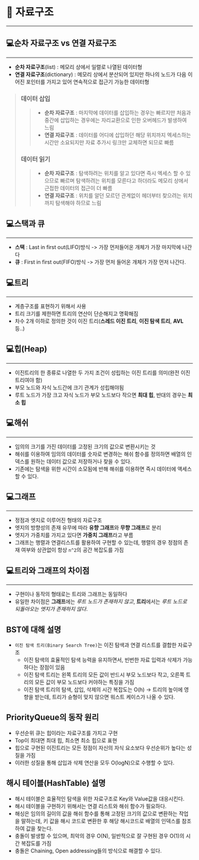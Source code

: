 # 📒 자료구조
-----------------

## 💻순차 자료구조 vs 연결 자료구조
-----------------
- **순차 자료구조**(list) : 메모리 상에서 일렬로 나열된 데이터형
- **연결 자료구조**(dictionary) : 메모리 상에서 분산되어 있지만 하나의 노드가 다음 이어진 포인터를 가지고 있어 연속적으로 접근기 가능한 데이터형
> ### 데이터 삽입
> >  - **순차 자료구조** : 마지막에 데이터를 삽입하는 경우는 빠르지만 처음과 중간에 삽입하는 경우에는 자리교환으로 인한 오버헤드가 발생하여 느림
> >  - **연결 자료구조** : 데이터를 어디에 삽입하던 해당 위치까지 엑세스하는 시간만 소요되지만 자료 추가시 링크만 교체하면 되므로 빠름
> ### 데이터 읽기
> >  - **순차 자료구조** : 탐색하려는 위치를 알고 있다면 즉시 엑세스 할 수 있으므로 빠르며 탐색하려는 위치를 모른다고 하더라도 메모리 상에서 근접한 데이터의 접근이 더 빠름
> >  - **연결 자료구조** : 위치를 알던 모르던 관계없이 헤더부터 찾으려는 위치까지 탐색해야 하므로 느림

## 💻스택과 큐
-----------------
- **스택** : Last in first out(LIFO)방식 -> 가장 먼저들어온 개체가 가장 마지막에 나간다
- **큐** : First in first out(FIFO)방식 -> 가장 먼저 들어온 개체가 가장 먼저 나간다.

## 💻트리
-----------------
- 계층구조를 표현하기 위해서 사용
- 트리 크기를 제한하면 트리의 연산이 단순해지고 명확해짐
- 차수 2개 이하로 정의한 것이 이진 트리(**스레드 이진 트리**, **이진 탐색 트리**, **AVL** 등..)

## 💻힙(Heap)
-----------------
- 이진트리의 한 종류로 나열한 두 가지 조건이 성립하는 이진 트리를 의미(완전 이진 트리여야 함)
- 부모 노드와 자식 노드간에 크기 관계가 성립해야됨
- 루트 노드가 가장 크고 자식 노드가 부모 노드보다 작으면 **최대 힙**, 반대의 경우는 **최소 힙**

## 💻해쉬
-----------------
- 임의의 크기를 가진 데이터를 고정된 크기의 값으로 변환시키는 것
- 해쉬를 이용하여 임의의 데이터를 숫자로 변경하는 해쉬 함수를 정의하면 배열의 인덱스를 원하는 데이터 값으로 저장하거나 찾을 수 있다.
- 기존에는 탐색을 위한 시간이 소모됨에 반해 해쉬를 이용하면 즉시 데이터에 액세스 할 수 있다.

## 💻그래프
-----------------
- 정점과 엣지로 이루어진 형태의 자료구조
- 엣지의 방향성의 존재 유무에 따라 **유향 그래프**와 **무향 그래프**로 분리
- 엣지가 가중치를 가지고 있다면 **가중치 그래프**라고 부름
- 그래프는 행렬과 연결리스트를 활용하여 구현할 수 있는데, 행렬의 경우 정점의 존재 여부와 상관없이 항상 `n^2`의 공간 복잡도를 가짐

## 💻트리와 그래프의 차이점
-----------------
- 구현이나 동작의 형태로는 트리와 그래프는 동일하다
- 유일한 차이점은 **그래프**에는 *루트 노드가 존재하지 않고*, **트리**에서는 *루트 노드로 되돌아오는 엣지가 존재하지 않다*.


## BST에 대해 설명
- `이진 탐색 트리(Binary Search Tree)`는 이진 탐색과 연결 리스트를 결합한 자료구조
  - 이진 탐색의 효율적인 탐색 능력을 유지하면서, 빈번한 자료 입력과 삭제가 가능하다는 장점이 있음
  - 이진 탐색 트리는 왼쪽 트리의 모든 값이 반드시 부모 노드보다 작고, 오른쪽 트리의 모든 값이 부모 노드보다 커야하는 특징을 가짐
  - 이진 탐색 트리의 탐색, 삽입, 삭제의 시간 복잡도는 O(h) -> 트리의 높이에 영향을 받는데, 트리가 슌형이 맞지 않으면 워스트 케이스가 나올 수 있다.

## PriorityQueue의 동작 원리
- 우선순위 큐는 힙이라는 자료구조를 가지고 구현
- Top이 최대면 최대 힙, 최소면 최소 힙으로 표현
- 힙으로 구현된 이진트리는 모든 정점이 자신의 자식 요소보다 우선순위가 높다는 성질을 가짐
- 이러한 성질을 통해 삽입과 삭제 연산을 모두 O(logN)으로 수행할 수 있다.

## 해시 테이블(HashTable) 설명
- 해시 테이블은 효율적인 탐색을 위한 자료구조로 Key와 Value값을 대응시킨다.
- 해시 테이블을 구현하기 위해서는 연결 리스트와 해쉬 함수가 필요하다.
- 해싱은 임의의 길이의 값을 해쉬 함수를 통해 고정된 크기의 값으로 변환하는 작업을 말하는데, 키 값을 해시 코드로 변환한 후 해당 해시코드로 배열의 인덱스를 참조하여 값을 찾는다.
- 충돌이 발생할 수 있으며, 최악의 경우 O(N), 일반적으로 잘 구현된 경우 O(1)의 시간 복잡도를 가짐
- 충돌은 Chaining, Open addressing들의 방식으로 해결할 수 있다.

